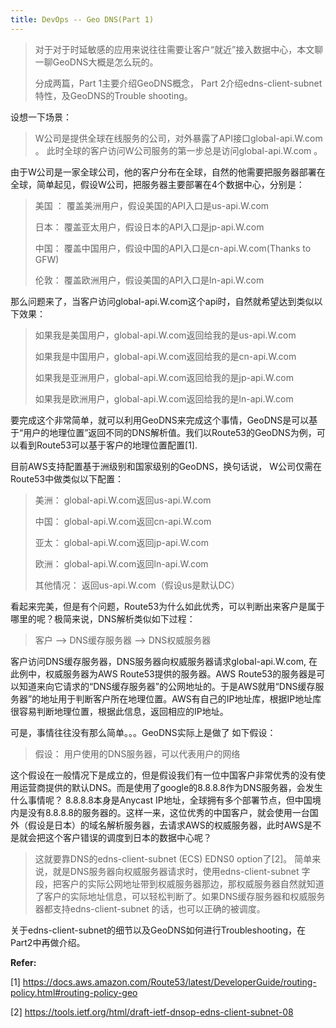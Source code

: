 ```yaml
---
title: DevOps -- Geo DNS(Part 1)
---
```




> 对于对于时延敏感的应用来说往往需要让客户“就近”接入数据中心，本文聊一聊GeoDNS大概是怎么玩的。
>
> 分成两篇，Part 1主要介绍GeoDNS概念， Part 2介绍edns-client-subnet特性，及GeoDNS的Trouble shooting。



设想一下场景：

> W公司是提供全球在线服务的公司，对外暴露了API接口global-api.W.com 。 此时全球的客户访问W公司服务的第一步总是访问global-api.W.com 。
>



由于W公司是一家全球公司，他的客户分布在全球，自然的他需要把服务器部署在全球，简单起见，假设W公司，把服务器主要部署在4个数据中心，分别是：

> 美国 ： 覆盖美洲用户，假设美国的API入口是us-api.W.com
>
> 日本：  覆盖亚太用户，假设日本的API入口是jp-api.W.com
>
> 中国：  覆盖中国用户，假设中国的API入口是cn-api.W.com(Thanks to GFW)
>
> 伦敦：  覆盖欧洲用户，假设美国的API入口是ln-api.W.com



那么问题来了，当客户访问global-api.W.com这个api时，自然就希望达到类似以下效果：

> 如果我是美国用户，global-api.W.com返回给我的是us-api.W.com
>
> 如果我是中国用户，global-api.W.com返回给我的是cn-api.W.com
>
> 如果我是亚洲用户，global-api.W.com返回给我的是jp-api.W.com
>
> 如果我是欧洲用户，global-api.W.com返回给我的是ln-api.W.com



要完成这个非常简单，就可以利用GeoDNS来完成这个事情，GeoDNS是可以基于“用户的地理位置”返回不同的DNS解析值。我们以Route53的GeoDNS为例，可以看到Route53可以基于客户的地理位置配置[1].

目前AWS支持配置基于洲级别和国家级别的GeoDNS，换句话说， W公司仅需在Route53中做类似以下配置：

> 美洲： global-api.W.com返回us-api.W.com
>
> 中国： global-api.W.com返回cn-api.W.com
>
> 亚太：  global-api.W.com返回jp-api.W.com
>
> 欧洲：  global-api.W.com返回ln-api.W.com
>
> 其他情况： 返回us-api.W.com（假设us是默认DC）



看起来完美，但是有个问题，Route53为什么如此优秀，可以判断出来客户是属于哪里的呢？极简来说，DNS解析类似如下过程： 

>  客户 -->  DNS缓存服务器 --> DNS权威服务器



客户访问DNS缓存服务器，DNS服务器向权威服务器请求global-api.W.com, 在此例中，权威服务器为AWS Route53提供的服务器。AWS Route53的服务器是可以知道来向它请求的“DNS缓存服务器”的公网地址的。于是AWS就用“DNS缓存服务器”的地址用于判断客户所在地理位置。AWS有自己的IP地址库，根据IP地址库很容易判断地理位置，根据此信息，返回相应的IP地址。



可是，事情往往没有那么简单。。。GeoDNS实际上是做了 如下假设：

> 假设： 用户使用的DNS服务器，可以代表用户的网络



这个假设在一般情况下是成立的，但是假设我们有一位中国客户非常优秀的没有使用运营商提供的默认DNS。而是使用了google的8.8.8.8作为DNS服务器，会发生什么事情呢？ 8.8.8.8本身是Anycast IP地址，全球拥有多个部署节点，但中国境内是没有8.8.8.8的服务器的。这样一来，这位优秀的中国客户，就会使用一台国外（假设是日本）的域名解析服务器，去请求AWS的权威服务器，此时AWS是不是就会把这个客户错误的调度到日本的数据中心呢？

> 这就要靠DNS的edns-client-subnet (ECS) EDNS0 option了[2]。 简单来说，就是DNS服务器向权威服务器请求时，使用edns-client-subnet 字段，把客户的实际公网地址带到权威服务器那边，那权威服务器自然就知道了客户的实际地址信息，可以轻松判断了。如果DNS缓存服务器和权威服务器都支持edns-client-subnet 的话，也可以正确的被调度。



关于edns-client-subnet的细节以及GeoDNS如何进行Troubleshooting，在Part2中再做介绍。



**Refer:**

[1] https://docs.aws.amazon.com/Route53/latest/DeveloperGuide/routing-policy.html#routing-policy-geo

[2] https://tools.ietf.org/html/draft-ietf-dnsop-edns-client-subnet-08




